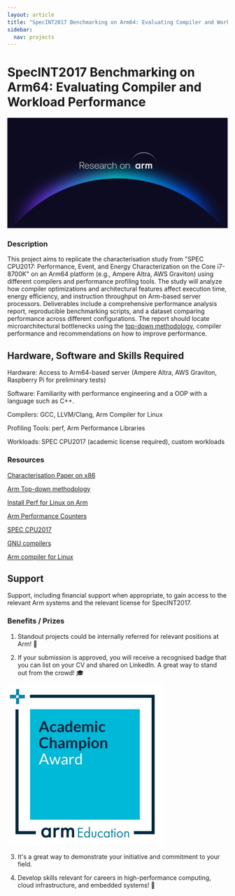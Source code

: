 ```yaml
---
layout: article
title: "SpecINT2017 Benchmarking on Arm64: Evaluating Compiler and Workload Performance"
sidebar:
  nav: projects
---
```

# SpecINT2017 Benchmarking on Arm64: Evaluating Compiler and Workload Performance

<img class="image image--xl" src="./images/Research_on_arm_banner.png"/>


### Description

This project aims to replicate the characterisation study from "SPEC CPU2017: Performance, Event, and Energy Characterization on the Core i7-8700K" on an Arm64 platform (e.g., Ampere Altra, AWS Graviton) using different compilers and performance profiling tools. The study will analyze how compiler optimizations and architectural features affect execution time, energy efficiency, and instruction throughput on Arm-based server processors. Deliverables include a comprehensive performance analysis report, reproducible benchmarking scripts, and a dataset comparing performance across different configurations. The report should locate microarchitectural bottlenecks using the [top-down methodology](https://developer.arm.com/documentation/109542/0100/Arm-Topdown-methodology), compiler performance and recommendations on how to improve performance.

## Hardware, Software and Skills Required

Hardware: Access to Arm64-based server (Ampere Altra, AWS Graviton, Raspberry Pi for preliminary tests)

Software: Familiarity with performance engineering and a OOP with a language such as C++. 

Compilers: GCC, LLVM/Clang, Arm Compiler for Linux

Profiling Tools: perf, Arm Performance Libraries

Workloads: SPEC CPU2017 (academic license required), custom workloads

### Resources

[Characterisation Paper on x86](https://research.spec.org/icpe_proceedings/2019/proceedings/p111.pdf)

[Arm Top-down methodology](https://developer.arm.com/documentation/109542/0100/Arm-Topdown-methodology)

[Install Perf for Linux on Arm](https://learn.arm.com/install-guides/perf/)

[Arm Performance Counters](https://developer.arm.com/documentation/ddi0379/a/Introduction/Performance-counters)

[SPEC CPU2017 ](https://www.spec.org/cpu2017/results/)

[GNU compilers](https://gcc.gnu.org/)

[Arm compiler for Linux](https://developer.arm.com/Tools%20and%20Software/Arm%20Compiler%20for%20Linux)


## Support

Support, including financial support when appropriate, to gain access to the relevant Arm systems and the relevant license for SpecINT2017.

### Benefits / Prizes

1. Standout projects could be internally referred for relevant positions at Arm! :page_with_curl:

2. If your submission is approved, you will receive a recognised badge that you can list on your CV and shared on LinkedIn. A great way to stand out from the crowd! :mortar_board:

<img class="image image--xl" src="./images/ACA_badge.jpg"/>

3. It's a great way to demonstrate your initiative and commitment to your field. 

4. Develop skills relevant for careers in high-performance computing, cloud infrastructure, and embedded systems!  :tada: